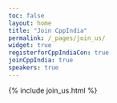 ```yaml
---
toc: false
layout: home
title: "Join CppIndia"
permalink: /_pages/join_us/
widget: true
registerforCppIndiaCon: true
joinCppIndia: true
speakers: true
---
```


{% include join_us.html %}